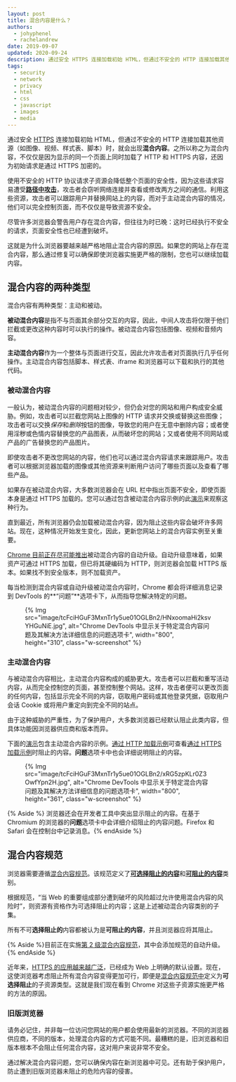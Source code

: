 ```yaml
---
layout: post
title: 混合内容是什么？
authors:
  - johyphenel
  - rachelandrew
date: 2019-09-07
updated: 2020-09-24
description: 通过安全 HTTPS 连接加载初始 HTML，但通过不安全的 HTTP 连接加载其他资源时，就会出现混合内容。
tags:
  - security
  - network
  - privacy
  - html
  - css
  - javascript
  - images
  - media
---
```


通过安全 [HTTPS](/why-https-matters/) 连接加载初始 HTML，但通过不安全的 HTTP 连接加载其他资源（如图像、视频、样式表、脚本）时，就会出现**混合内容**。之所以称之为混合内容，不仅仅是因为显示的同一个页面上同时加载了 HTTP 和 HTTPS 内容，还因为初始请求是通过 HTTPS 加密的。

使用不安全的 HTTP 协议请求子资源会降低整个页面的安全性，因为这些请求容易遭受[**路径中攻击**](https://www.ietf.org/rfc/rfc7835.html#section-2.1.1)，攻击者会窃听网络连接并查看或修改两方之间的通信。利用这些资源，攻击者可以跟踪用户并替换网站上的内容，而对于主动混合内容的情况，他们可以完全控制页面，而不仅仅是导致资源不安全。

尽管许多浏览器会警告用户存在混合内容，但往往为时已晚：这时已经执行不安全的请求，页面安全性也已经遭到破坏。

这就是为什么浏览器要越来越严格地阻止混合内容的原因。如果您的网站上存在混合内容，那么通过修复可以确保即使浏览器实施更严格的限制，您也可以继续加载内容。

## 混合内容的两种类型

混合内容有两种类型：主动和被动。

**被动混合内容**是指不与页面其余部分交互的内容，因此，中间人攻击将仅限于他们拦截或更改这种内容时可以执行的操作。被动混合内容包括图像、视频和音频内容。

**主动混合内容**作为一个整体与页面进行交互，因此允许攻击者对页面执行几乎任何操作。主动混合内容包括脚本、样式表、iframe 和浏览器可以下载和执行的其他代码。

### 被动混合内容

一般认为，被动混合内容的问题相对较少，但仍会对您的网站和用户构成安全威胁。例如，攻击者可以拦截您网站上图像的 HTTP 请求并交换或替换这些图像；攻击者可以交换*保存*和*删除*按钮的图像，导致您的用户在无意中删除内容；或者使用淫秽或色情内容替换您的产品图表，从而破坏您的网站；又或者使用不同网站或产品的广告替换您的产品图片。

即使攻击者不更改您网站的内容，他们也可以通过混合内容请求来跟踪用户。攻击者可以根据浏览器加载的图像或其他资源来判断用户访问了哪些页面以及查看了哪些产品。

如果存在被动混合内容，大多数浏览器会在 URL 栏中指出页面不安全，即使页面本身是通过 HTTPS 加载的。您可以通过包含被动混合内容示例的此[演示](https://passive-mixed-content.glitch.me/)来观察这种行为。

直到最近，所有浏览器仍会加载被动混合内容，因为阻止这些内容会破坏许多网站。现在，这种情况开始发生变化，因此，更新您网站上的混合内容实例至关重要。

[Chrome 目前正在尽可能推出](https://blog.chromium.org/2019/10/no-more-mixed-messages-about-https.html)被动混合内容的自动升级。自动升级意味着，如果资产可通过 HTTPS 加载，但已将其硬编码为 HTTP，则浏览器会加载 HTTPS 版本。如果找不到安全版本，则不加载资产。

每当检测到混合内容或自动升级被动混合内容时，Chrome 都会将详细消息记录到 DevTools 的**“问题”**选项卡下，从而指导您解决特定的问题。

<figure class="w-figure">{% Img src="image/tcFciHGuF3MxnTr1y5ue01OGLBn2/HNxoomaHi2ksvYHGuNiE.jpg", alt="Chrome DevTools 中显示关于特定混合内容问题及其解决方法详细信息的问题选项卡", width="800", height="310", class="w-screenshot" %}</figure>

### 主动混合内容

与被动混合内容相比，主动混合内容构成的威胁更大。攻击者可以拦截和重写活动内容，从而完全控制您的页面，甚至控制整个网站。这样，攻击者便可以更改页面的任何内容，包括显示完全不同的内容，窃取用户密码或其他登录凭据，窃取用户会话 Cookie 或将用户重定向到完全不同的站点。

由于这种威胁的严重性，为了保护用户，大多数浏览器已经默认阻止此类内容，但具体功能因浏览器供应商和版本而异。

下面的[演示](https://active-mixed-content.glitch.me/)包含主动混合内容的示例。[通过 HTTP 加载示例](http://active-mixed-content.glitch.me/)可查看[通过 HTTPS 加载示例](https://active-mixed-content.glitch.me/)时阻止的内容。**问题**选项卡中也会详细说明阻止的内容。

<figure class="w-figure">{% Img src="image/tcFciHGuF3MxnTr1y5ue01OGLBn2/xRG5zpKLr0Z3OwfYpn2H.jpg", alt="Chrome DevTools 中显示关于特定混合内容问题及其解决方法详细信息的问题选项卡", width="800", height="361", class="w-screenshot" %}</figure>

{% Aside %} 浏览器还会在开发者工具中突出显示阻止的内容。在基于 Chromium 的浏览器的**问题**选项卡中会详细介绍阻止的内容问题。Firefox 和 Safari 会在控制台中记录消息。{% endAside %}

## 混合内容规范

浏览器需要遵循[混合内容规范](https://w3c.github.io/webappsec-mixed-content/)。该规范定义了[**可选择阻止的内容**](https://w3c.github.io/webappsec-mixed-content/#optionally-blockable-mixed-content)和[**可阻止的内容**](https://w3c.github.io/webappsec-mixed-content/#category-blockable)类别。

根据规范，“当 Web 的重要组成部分遭到破坏的风险超过允许使用混合内容的风险时”，则资源有资格作为可选择阻止的内容；这是上述被动混合内容类别的子集。

所有不可**选择阻止的**内容都被认为是**可阻止的内容**，并且浏览器应将其阻止。

{% Aside %}目前正在实施[第 2 级混合内容规范](https://w3c.github.io/webappsec-mixed-content/level2.html)，其中会添加规范的自动升级。{% endAside %}

近年来，[HTTPS 的应用越来越广泛](https://transparencyreport.google.com/https/overview)，已经成为 Web 上明确的默认设置。现在，这使浏览器考虑阻止所有混合内容变得更加可行，即便是[混合内容规范中](https://w3c.github.io/webappsec/specs/mixedcontent/)定义为**可选择阻止**的子资源类型。这就是我们现在看到 Chrome 对这些子资源实施更严格的方法的原因。

### 旧版浏览器

请务必记住，并非每一位访问您网站的用户都会使用最新的浏览器。不同的浏览器供应商，不同的版本，处理混合内容的方式可能不同。最糟糕的是，旧浏览器和旧版本根本不会阻止任何混合内容，这对用户来说非常不安全。

通过解决混合内容问题，您可以确保内容在新浏览器中可见。还有助于保护用户，防止遭到旧版浏览器未阻止的危险内容的侵害。
